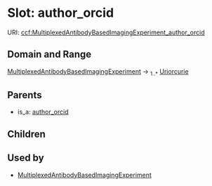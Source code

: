 
# Slot: author_orcid



URI: [ccf:MultiplexedAntibodyBasedImagingExperiment_author_orcid](http://purl.org/ccf/MultiplexedAntibodyBasedImagingExperiment_author_orcid)


## Domain and Range

[MultiplexedAntibodyBasedImagingExperiment](MultiplexedAntibodyBasedImagingExperiment.md) &#8594;  <sub>1..\*</sub> [Uriorcurie](types/Uriorcurie.md)

## Parents

 *  is_a: [author_orcid](author_orcid.md)

## Children


## Used by

 * [MultiplexedAntibodyBasedImagingExperiment](MultiplexedAntibodyBasedImagingExperiment.md)
